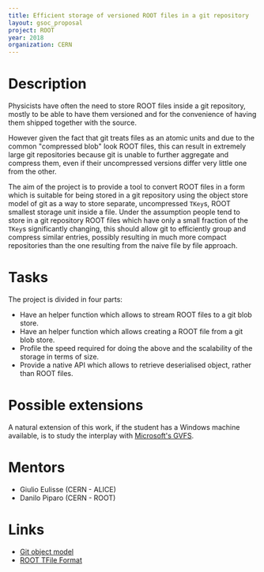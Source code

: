 ```yaml
---
title: Efficient storage of versioned ROOT files in a git repository
layout: gsoc_proposal
project: ROOT
year: 2018
organization: CERN
---
```


# Description

Physicists have often the need to store ROOT files inside a git repository,
mostly to be able to have them versioned and for the convenience of having them
shipped together with the source.

However given the fact that git treats files as an atomic units and due to the
common "compressed blob" look ROOT files, this can result in extremely large git
repositories because git is unable to further aggregate and compress them, even
if their uncompressed versions differ very little one from the other.

The aim of the project is to provide a tool to convert ROOT files in a form
which is suitable for being stored in a git repository using the object store
model of git as a way to store separate, uncompressed `TKey`s, ROOT smallest
storage unit inside a file. Under the assumption people tend to store in a git
repository ROOT files which have only a small fraction of the `TKey`s
significantly changing, this should allow git to efficiently group and compress
similar entries, possibly resulting in much more compact repositories than the
one resulting from the naive file by file approach.

# Tasks

The project is divided in four parts:

- Have an helper function which allows to stream ROOT files to a git blob store.
- Have an helper function which allows creating a ROOT file from a git blob
  store.
- Profile the speed required for doing the above and the scalability of the
  storage in terms of size.
- Provide a native API which allows to retrieve deserialised object, rather than
  ROOT files.

# Possible extensions

A natural extension of this work, if the student has a Windows machine
available, is to study the interplay with
[Microsoft's GVFS](https://github.com/Microsoft/VFSForGit).

# Mentors

- Giulio Eulisse (CERN - ALICE)
- Danilo Piparo (CERN - ROOT)

# Links

- [Git object model](https://git-scm.com/book/en/v2/Git-Internals-Git-Objects)
- [ROOT TFile Format](https://root.cern.ch/doc/master/classTFile.html)
